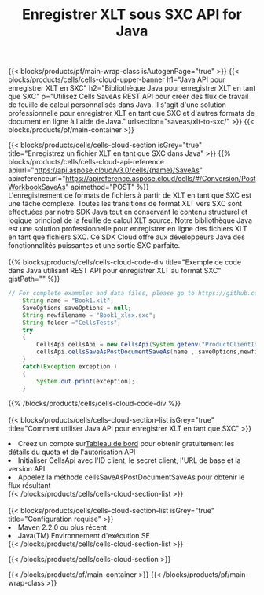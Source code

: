﻿---
title:  Enregistrer XLT sous SXC API for Java
description:  Utilisation de Aspose.Cells Cloud SDK for Java pour enregistrer le fichier au format XLT en tant que fichier au format SXC.
url: /fr/java/saveas/xlt-to-sxc/
---
{{< blocks/products/pf/main-wrap-class isAutogenPage="true" >}}
{{< blocks/products/cells/cells-cloud-upper-banner h1="Java API pour enregistrer XLT en SXC" h2="Bibliothèque Java pour enregistrer XLT en tant que SXC" p="Utilisez Cells SaveAs REST API pour créer des flux de travail de feuille de calcul personnalisés dans Java. Il s\'agit d\'une solution professionnelle pour enregistrer XLT en tant que SXC et d\'autres formats de document en ligne à l\'aide de Java." urlsection="saveas/xlt-to-sxc/" >}}
{{< blocks/products/pf/main-container >}}

{{< blocks/products/cells/cells-cloud-section isGrey="true" title="Enregistrez un fichier XLT en tant que SXC dans Java" >}}
{{% blocks/products/cells/cells-cloud-api-reference apiurl="https://api.aspose.cloud/v3.0/cells/{name}/SaveAs" apireferenceurl="https://apireference.aspose.cloud/cells/#/Conversion/PostWorkbookSaveAs" apimethod="POST" %}}
<br/>
L'enregistrement de formats de fichiers à partir de XLT en tant que SXC est une tâche complexe. Toutes les transitions de format XLT vers SXC sont effectuées par notre SDK Java tout en conservant le contenu structurel et logique principal de la feuille de calcul XLT source. Notre bibliothèque Java est une solution professionnelle pour enregistrer en ligne des fichiers XLT en tant que fichiers SXC. Ce SDK Cloud offre aux développeurs Java des fonctionnalités puissantes et une sortie SXC parfaite.
<br/>
<br/>
{{% blocks/products/cells/cells-cloud-code-div title="Exemple de code dans Java utilisant REST API pour enregistrer XLT au format SXC" gistPath="" %}}
  
```java
// For complete examples and data files, please go to https://github.com/aspose-cells-cloud/aspose-cells-cloud-java/
    String name = "Book1.xlt";
    SaveOptions saveOptions = null;
    String newfilename = "Book1_xlsx.sxc";
    String folder ="CellsTests";
    try 
    {
        CellsApi cellsApi = new CellsApi(System.getenv("ProductClientId"), System.getenv("ProductClientSecret"));
        cellsApi.cellsSaveAsPostDocumentSaveAs(name , saveOptions,newfilename,false,false,folder,null,null,null,true);                       
    }
    catch(Exception exception )
    {
        System.out.print(exception);
    }
```
  
{{% /blocks/products/cells/cells-cloud-code-div %}}
<br/>
<br/>
{{< blocks/products/cells/cells-cloud-section-list isGrey="true" title="Comment utiliser Java API pour enregistrer XLT en tant que SXC" >}}
<li> Créez un compte sur<a href="https://dashboard.aspose.cloud/">Tableau de bord</a> pour obtenir gratuitement les détails du quota et de l'autorisation API</li>
<li>Initialiser CellsApi avec l'ID client, le secret client, l'URL de base et la version API</li>
<li>Appelez la méthode cellsSaveAsPostDocumentSaveAs pour obtenir le flux résultant</li>
{{< /blocks/products/cells/cells-cloud-section-list >}}
<br/>
<br/>
{{< blocks/products/cells/cells-cloud-section-list isGrey="true" title="Configuration requise" >}}
<li>Maven 2.2.0 ou plus récent</li>
<li>Java(TM) Environnement d'exécution SE</li>
{{< /blocks/products/cells/cells-cloud-section-list >}}

{{< /blocks/products/cells/cells-cloud-section >}}

{{< /blocks/products/pf/main-container >}}
{{< /blocks/products/pf/main-wrap-class >}}
